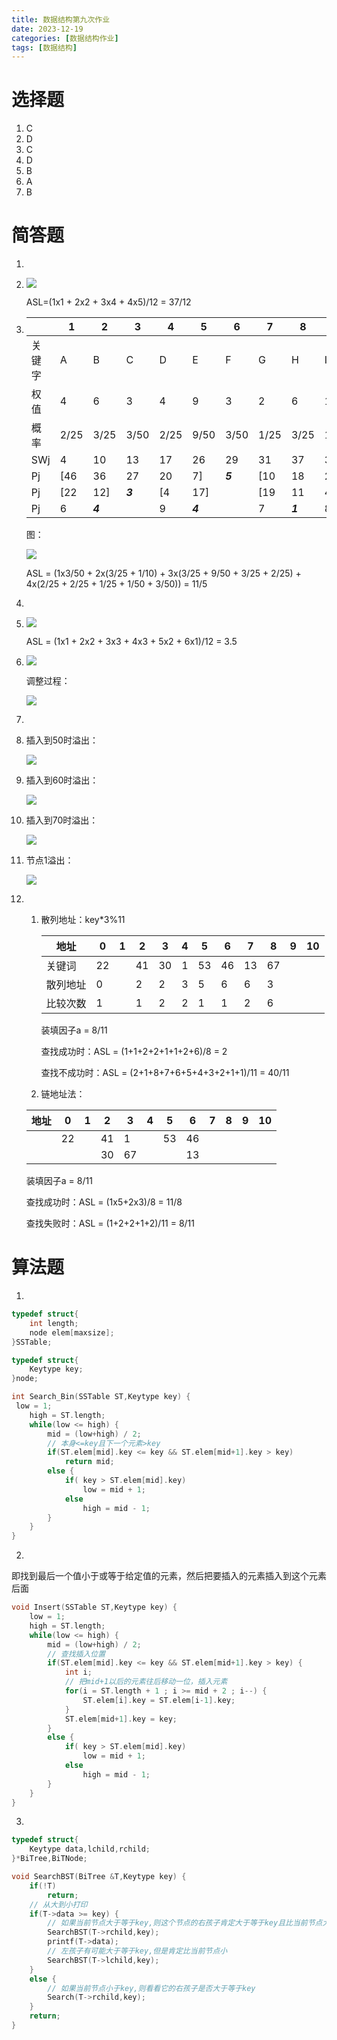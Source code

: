 ```yaml
---
title: 数据结构第九次作业
date: 2023-12-19
categories: [数据结构作业]
tags: [数据结构]
---
```


# 选择题

1. C
2. D
3. C
4. D
5. B
6. A
7. B

# 简答题

1. 

   1. ![](https://cdn.jsdelivr.net/gh/Easter1995/blog-image/202312051827840.png)

      ASL=(1x1 + 2x2 + 3x4 + 4x5)/12 = 37/12

   2. |        | 1    | 2       | 3       | 4    | 5       | 6       | 7    | 8       | 9    | 10      | 11   | 12      |
      | ------ | ---- | ------- | ------- | ---- | ------- | ------- | ---- | ------- | ---- | ------- | ---- | ------- |
      | 关键字 | A    | B       | C       | D    | E       | F       | G    | H       | I    | J       | K    | L       |
      | 权值   | 4    | 6       | 3       | 4    | 9       | 3       | 2    | 6       | 1    | 5       | 3    | 4       |
      | 概率   | 2/25 | 3/25    | 3/50    | 2/25 | 9/50    | 3/50    | 1/25 | 3/25    | 1/50 | 1/10    | 3/50 | 2/25    |
      | SWj    | 4    | 10      | 13      | 17   | 26      | 29      | 31   | 37      | 38   | 43      | 46   | 50      |
      | Pj     | [46  | 36      | 27      | 20   | 7]      | ***5*** | [10  | 18      | 25   | 31      | 39   | 46]     |
      | Pj     | [22  | 12]     | ***3*** | [4   | 17]     |         | [19  | 11      | 4]   | ***2*** | [10  | 17]     |
      | Pj     | 6    | ***4*** |         | 9    | ***4*** |         | 7    | ***1*** | 8    |         | 4    | ***3*** |

      图：

      ![](https://cdn.jsdelivr.net/gh/Easter1995/blog-image/202312061612622.JPG)

      

      ASL = (1x3/50 + 2x(3/25 + 1/10) + 3x(3/25 + 9/50 + 3/25 + 2/25) + 4x(2/25 + 2/25 + 1/25 + 1/50 + 3/50)) = 11/5

2. 

   1. ![](https://cdn.jsdelivr.net/gh/Easter1995/blog-image/202312061627692.png)

      ASL = (1x1 + 2x2 + 3x3 + 4x3 + 5x2 + 6x1)/12 = 3.5

   2. ![](https://cdn.jsdelivr.net/gh/Easter1995/blog-image/202312061700419.png)

      调整过程：

      ![](https://cdn.jsdelivr.net/gh/Easter1995/blog-image/202312061700598.JPG)

3. 

   1. 插入到50时溢出：

      ![](https://cdn.jsdelivr.net/gh/Easter1995/blog-image/202312061735562.JPG)

   2. 插入到60时溢出：

      ![](https://cdn.jsdelivr.net/gh/Easter1995/blog-image/202312061735891.JPG)

   3. 插入到70时溢出：

      ![](https://cdn.jsdelivr.net/gh/Easter1995/blog-image/202312061735040.JPG)

   4. 节点1溢出：

      ![](https://cdn.jsdelivr.net/gh/Easter1995/blog-image/202312061735034.JPG)

4. ​    

   1. 散列地址：key*3%11
   
      | 地址     | 0    | 1    | 2    | 3    | 4    | 5    | 6    | 7    | 8    | 9    | 10   |
      | -------- | ---- | ---- | ---- | ---- | ---- | ---- | ---- | ---- | ---- | ---- | ---- |
      | 关键词   | 22   |      | 41   | 30   | 1    | 53   | 46   | 13   | 67   |      |      |
      | 散列地址 | 0    |      | 2    | 2    | 3    | 5    | 6    | 6    | 3    |      |      |
      | 比较次数 | 1    |      | 1    | 2    | 2    | 1    | 1    | 2    | 6    |      |      |
   
      装填因子a = 8/11
   
      查找成功时：ASL = (1+1+2+2+1+1+2+6)/8 = 2
   
      查找不成功时：ASL = (2+1+8+7+6+5+4+3+2+1+1)/11 = 40/11
   
   2.  链地址法：
   
      | 地址 | 0    | 1    | 2    | 3    | 4    | 5    | 6    | 7    | 8    | 9    | 10   |
      | ---- | ---- | ---- | ---- | ---- | ---- | ---- | ---- | ---- | ---- | ---- | ---- |
      |      | 22   |      | 41   | 1    |      | 53   | 46   |      |      |      |      |
      |      |      |      | 30   | 67   |      |      | 13   |      |      |      |      |
   
      装填因子a = 8/11
   
      查找成功时：ASL = (1x5+2x3)/8 = 11/8
   
      查找失败时：ASL = (1+2+2+1+2)/11 = 8/11

# 算法题

1. 

   ```c
   typedef struct{
       int length;
       node elem[maxsize];
   }SSTable;
   
   typedef struct{
       Keytype key;
   }node;
   ```

   ```c
   int Search_Bin(SSTable ST,Keytype key) {
   	low = 1;
       high = ST.length;
       while(low <= high) {
           mid = (low+high) / 2;
           // 本身<=key且下一个元素>key
           if(ST.elem[mid].key <= key && ST.elem[mid+1].key > key)
               return mid; 
           else {
               if( key > ST.elem[mid].key)
                   low = mid + 1;
               else
                   high = mid - 1; 
           }
       }
   }
   ```

2. 

   即找到最后一个值小于或等于给定值的元素，然后把要插入的元素插入到这个元素后面

   ```c
   void Insert(SSTable ST,Keytype key) {
       low = 1;
       high = ST.length;
       while(low <= high) {
           mid = (low+high) / 2;
           // 查找插入位置
           if(ST.elem[mid].key <= key && ST.elem[mid+1].key > key) {
               int i;
               // 把mid+1以后的元素往后移动一位，插入元素
               for(i = ST.length + 1 ; i >= mid + 2 ; i--) {
                   ST.elem[i].key = ST.elem[i-1].key;
               }
               ST.elem[mid+1].key = key;
           }
           else {
               if( key > ST.elem[mid].key)
                   low = mid + 1;
               else
                   high = mid - 1; 
           }
       }
   }
   ```

3. 

   ```c
   typedef struct{
       Keytype data,lchild,rchild;
   }*BiTree,BiTNode;
   ```

   ```c
   void SearchBST(BiTree &T,Keytype key) {
       if(!T)
           return;
       // 从大到小打印
       if(T->data >= key) {
           // 如果当前节点大于等于key,则这个节点的右孩子肯定大于等于key且比当前节点大
           SearchBST(T->rchild,key);
           printf(T->data);
           // 左孩子有可能大于等于key,但是肯定比当前节点小
           SearchBST(T->lchild,key);
       }
       else {
           // 如果当前节点小于key,则看看它的右孩子是否大于等于key
           Search(T->rchild,key);
       }
       return;
   }
   ```

